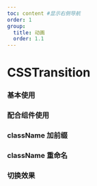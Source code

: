 ```yaml
---
toc: content #显示右侧导航
order: 1
group:
  title: 动画
  order: 1.1
---
```


# CSSTransition

### 基本使用

<code  src="./demo01"></code>

### 配合组件使用

<code  src="./demo02"></code>

### className 加前缀

<code  src="./demo03"></code>

### className 重命名

<code  src="./demo04"></code>

### 切换效果

<code  src="./demo05"></code>

